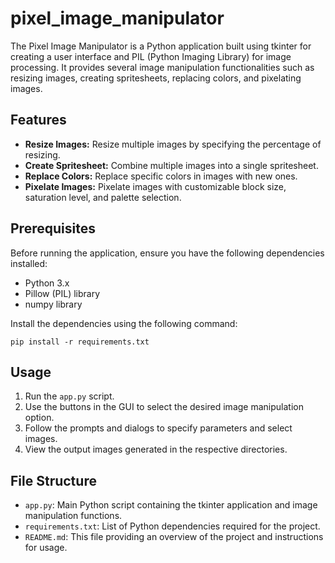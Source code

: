 # pixel_image_manipulator

The Pixel Image Manipulator is a Python application built using tkinter for creating a user interface and PIL (Python Imaging Library) for image processing. It provides several image manipulation functionalities such as resizing images, creating spritesheets, replacing colors, and pixelating images.

## Features

- **Resize Images:** Resize multiple images by specifying the percentage of resizing.
- **Create Spritesheet:** Combine multiple images into a single spritesheet.
- **Replace Colors:** Replace specific colors in images with new ones.
- **Pixelate Images:** Pixelate images with customizable block size, saturation level, and palette selection.

## Prerequisites

Before running the application, ensure you have the following dependencies installed:

- Python 3.x
- Pillow (PIL) library
- numpy library

Install the dependencies using the following command:

``pip install -r requirements.txt``

## Usage

1. Run the `app.py` script.
2. Use the buttons in the GUI to select the desired image manipulation option.
3. Follow the prompts and dialogs to specify parameters and select images.
4. View the output images generated in the respective directories.

## File Structure

- `app.py`: Main Python script containing the tkinter application and image manipulation functions.
- `requirements.txt`: List of Python dependencies required for the project.
- `README.md`: This file providing an overview of the project and instructions for usage.
